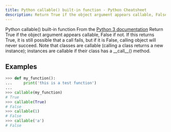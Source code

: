 ```yaml
---
title: Python callable() built-in function - Python Cheatsheet
description: Return True if the object argument appears callable, False if not. If this returns True, it is still possible that a call fails, but if it is False, calling object will never succeed. Note that classes are callable (calling a class returns a new instance); instances are callable if their class has a __call__() method.
---
```


<base-title :title="frontmatter.title" :description="frontmatter.description">
Python callable() built-in function
</base-title>

<base-disclaimer>
  <base-disclaimer-title>
    From the <a target="_blank" href="https://docs.python.org/3/library/functions.html#callable">Python 3 documentation</a>
  </base-disclaimer-title>
  <base-disclaimer-content>
    Return True if the object argument appears callable, False if not. If this returns True, it is still possible that a call fails, but if it is False, calling object will never succeed. Note that classes are callable (calling a class returns a new instance); instances are callable if their class has a __call__() method.
  </base-disclaimer-content>
</base-disclaimer>

## Examples

```python
>>> def my_function():
...     print('this is a test function')
...
>>> callable(my_function)
# True
>>> callable(True)
# False
>>> callable(1)
# False
>>> callable('a')
# False
```

<!-- remove this tag to start editing this page -->
<empty-section />
<!-- remove this tag to start editing this page -->
